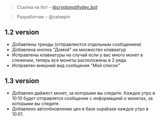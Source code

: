 > Ссылка на бот – [@cryptonotifydev_bot](https://t.me/cryptonotifydev_bot)

>Разработчик – @zatsepin


## 1.2 version
- Добавлены тренды (отправляются отдельным сообщением)
- Добавлена кнопка "Домой" на множество клавиатур
- Исправлены клавиатуры на случай если у вас много монет в слежении, теперь все монеты расположены в 2 ряда.
- Исправлен внешний вид сообщения "Мой список"

## 1.3 version
- Добавлен дайжест монет, за которыми вы следите. Каждое утро в 10:10 будет отправлятся сообщение с информацией о монетах, за которыми вы следите.
- Добавлено автообновление цен в базе supabase каждое утро в 10:01.
